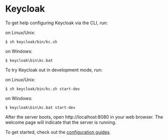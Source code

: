 Keycloak
========

To get help configuring Keycloak via the CLI, run:

on Linux/Unix:

    $ sh keycloak/bin/kc.sh

on Windows:

    $ keycloak\bin\kc.bat

To try Keycloak out in development mode, run: 

on Linux/Unix:

    $ sh keycloak/bin/kc.sh start-dev

on Windows:

    $ keycloak\bin\kc.bat start-dev

After the server boots, open http://localhost:8080 in your web browser. The welcome page will indicate that the server is running.

To get started, check out the [configuration guides](https://www.keycloak.org/guides#server).